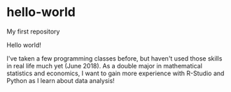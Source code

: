 # hello-world
My first repository

Hello world!

I've taken a few programming classes before, but haven't used those skills in real life much yet (June 2018).
As a double major in mathematical statistics and economics, I want to gain more experience with R-Studio and Python as I learn about data analysis!
